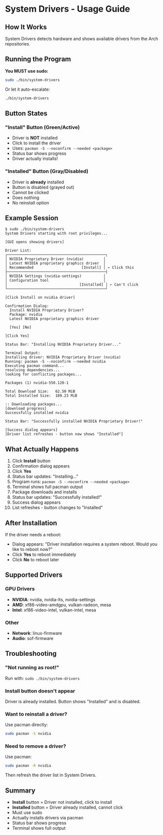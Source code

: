 # System Drivers - Usage Guide

## How It Works

System Drivers detects hardware and shows available drivers from the Arch repositories.

## Running the Program

**You MUST use sudo:**

```bash
sudo ./bin/system-drivers
```

Or let it auto-escalate:
```bash
./bin/system-drivers
```

## Button States

### "Install" Button (Green/Active)
- Driver is **NOT** installed
- Click to install the driver
- Uses: `pacman -S --noconfirm --needed <package>`
- Status bar shows progress
- Driver actually installs!

### "Installed" Button (Gray/Disabled)
- Driver is **already** installed
- Button is disabled (grayed out)
- Cannot be clicked
- Does nothing
- No reinstall option

## Example Session

```
$ sudo ./bin/system-drivers
System Drivers starting with root privileges...

[GUI opens showing drivers]

Driver List:
┌─────────────────────────────────────────────┐
│ NVIDIA Proprietary Driver (nvidia)         │
│ Latest NVIDIA proprietary graphics driver  │
│ Recommended                      [Install] │ ← Click this
├─────────────────────────────────────────────┤
│ NVIDIA Settings (nvidia-settings)          │
│ Configuration tool                         │
│                                 [Installed] │ ← Can't click
└─────────────────────────────────────────────┘

[Click Install on nvidia driver]

Confirmation Dialog:
  Install NVIDIA Proprietary Driver?
  Package: nvidia
  Latest NVIDIA proprietary graphics driver

  [Yes] [No]

[Click Yes]

Status Bar: "Installing NVIDIA Proprietary Driver..."

Terminal Output:
Installing driver: NVIDIA Proprietary Driver (nvidia)
Running: pacman -S --noconfirm --needed nvidia
Executing pacman command...
resolving dependencies...
looking for conflicting packages...

Packages (1) nvidia-550.120-1

Total Download Size:   62.50 MiB
Total Installed Size:  189.23 MiB

:: Downloading packages...
[download progress]
Successfully installed nvidia

Status Bar: "Successfully installed NVIDIA Proprietary Driver!"

[Success dialog appears]
[Driver list refreshes - button now shows "Installed"]
```

## What Actually Happens

1. Click **Install** button
2. Confirmation dialog appears
3. Click **Yes**
4. Status bar updates: "Installing..."
5. Program runs: `pacman -S --noconfirm --needed <package>`
6. Terminal shows full pacman output
7. Package downloads and installs
8. Status bar updates: "Successfully installed!"
9. Success dialog appears
10. List refreshes - button changes to "Installed"

## After Installation

If the driver needs a reboot:
- Dialog appears: "Driver installation requires a system reboot. Would you like to reboot now?"
- Click **Yes** to reboot immediately
- Click **No** to reboot later

## Supported Drivers

### GPU Drivers
- **NVIDIA**: nvidia, nvidia-lts, nvidia-settings
- **AMD**: xf86-video-amdgpu, vulkan-radeon, mesa
- **Intel**: xf86-video-intel, vulkan-intel, mesa

### Other
- **Network**: linux-firmware
- **Audio**: sof-firmware

## Troubleshooting

### "Not running as root!"
Run with: `sudo ./bin/system-drivers`

### Install button doesn't appear
Driver is already installed. Button shows "Installed" and is disabled.

### Want to reinstall a driver?
Use pacman directly:
```bash
sudo pacman -S nvidia
```

### Need to remove a driver?
Use pacman:
```bash
sudo pacman -R nvidia
```
Then refresh the driver list in System Drivers.

## Summary

- **Install** button = Driver not installed, click to install
- **Installed** button = Driver already installed, cannot click
- Must use sudo
- Actually installs drivers via pacman
- Status bar shows progress
- Terminal shows full output
